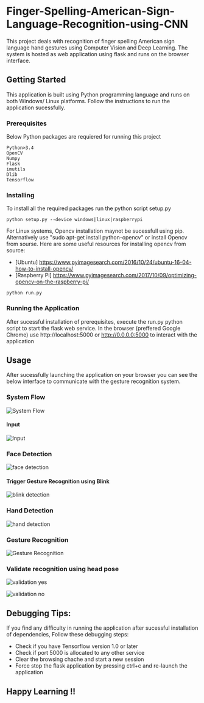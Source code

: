# Finger-Spelling-American-Sign-Language-Recognition-using-CNN
This project deals with recognition of finger spelling American sign language hand gestures using Computer Vision and Deep Learning. The system is hosted as web application using flask and runs on the browser interface.

## Getting Started
This application is built using Python programming language and runs on both Windows/ Linux platforms. Follow the instructions to run the application sucessfully.

### Prerequisites
Below Python packages are requiered for running this project

```
Python>3.4
OpenCV
Numpy
Flask
imutils
Dlib
Tensorflow
```
### Installing
To install all the required packages run the python script setup.py
```
python setup.py --device windows|linux|raspberrypi
```

For Linux systems, Opencv installation maynot be sucessfull using pip. Alternatively use "sudo apt-get install python-opencv" or install Opencv from sourse.
Here are some useful resources for installing opencv from source:
* [Ubuntu] https://www.pyimagesearch.com/2016/10/24/ubuntu-16-04-how-to-install-opencv/
* [Raspberry Pi] https://www.pyimagesearch.com/2017/10/09/optimizing-opencv-on-the-raspberry-pi/

```
python run.py 
```
### Running the Application

After sucessful installation of prerequisites, execute the run.py python script to start the flask web service. 
In the browser (preffered Google Chrome) use http://localhost:5000 or http://0.0.0.0:5000 to interact with the application


## Usage
After sucessfully launching the application on your browser you can see the below interface to communicate with the gesture recognition system.

### System Flow
![System Flow](https://github.com/lokeshkumarVis/Finger-Spelling-American-Sign-Language-Recognition-using-CNN/blob/master/images/system_design.jpg)

#### Input
![Input](https://github.com/lokeshkumarVis/Finger-Spelling-American-Sign-Language-Recognition-using-CNN/blob/master/images/screenshots/input.png)

### Face Detection
![face detection](https://github.com/lokeshkumarVis/Finger-Spelling-American-Sign-Language-Recognition-using-CNN/blob/master/images/screenshots/face_detection.png)

#### Trigger Gesture Recognition using Blink
![blink detection](https://github.com/lokeshkumarVis/Finger-Spelling-American-Sign-Language-Recognition-using-CNN/blob/master/images/screenshots/blink.png)

### Hand Detection
![hand detection](https://github.com/lokeshkumarVis/Finger-Spelling-American-Sign-Language-Recognition-using-CNN/blob/master/images/screenshots/hand_detection.png)

### Gesture Recognition
![Gesture Recognition](https://github.com/lokeshkumarVis/Finger-Spelling-American-Sign-Language-Recognition-using-CNN/blob/master/images/screenshots/gesture_recognition.png)

### Validate recognition using head pose
![validation yes](https://github.com/lokeshkumarVis/Finger-Spelling-American-Sign-Language-Recognition-using-CNN/blob/master/images/screenshots/validation_yes.png)


![validation no](https://github.com/lokeshkumarVis/Finger-Spelling-American-Sign-Language-Recognition-using-CNN/blob/master/images/screenshots/validation_no.png)

## Debugging Tips:
If you find any difficulty in running the application after sucessful installation of dependencies, Follow these debugging steps:
* Check if you have Tensorflow version 1.0 or later
* Check if port 5000 is allocated to any other service
* Clear the browsing chache and start a new session
* Force stop the flask application by pressing ctrl+c and re-launch the application

## Happy Learning !!
